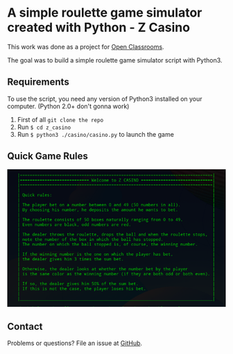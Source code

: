 # A simple roulette game simulator created with Python - Z Casino

This work was done as a project for [Open Classrooms](https://openclassrooms.com/).

The goal was to build a simple roulette game simulator script with Python3.

## Requirements

To use the script, you need any version of Python3 installed on your computer. (Python 2.0+ don't gonna work)

1. First of all `git clone the repo`
2. Run `$ cd z_casino`
3. Run `$ python3 ./casino/casino.py` to launch the game

## Quick Game Rules

![Screenshot of the game rules](img/screenshot.png)

## Contact

Problems or questions? File an issue at [GitHub](https://github.com/nikitavasilev/z_casino/issues).
